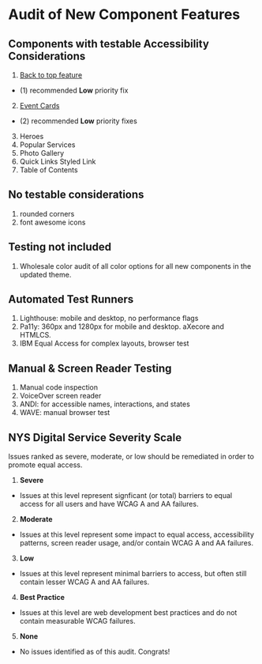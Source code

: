 # Audit of New Component Features

## Components with testable Accessibility Considerations
1. [Back to top feature](https://github.com/OGS-Digital-Service/accessibility-reporting/blob/main/audit_results/ACSF/back-top/results.md)
- (1) recommended **Low** priority fix
2. [Event Cards](https://github.com/OGS-Digital-Service/accessibility-reporting/blob/main/audit_results/ACSF/event-cards/results.md)
- (2) recommended **Low** priority fixes
3. Heroes
4. Popular Services
5. Photo Gallery
6. Quick Links Styled Link
7. Table of Contents

## No testable considerations
1. rounded corners
2. font awesome icons

## Testing not included
1. Wholesale color audit of all color options for all new components in the updated theme. 

## Automated Test Runners
1. Lighthouse: mobile and desktop, no performance flags
2. Pa11y: 360px and 1280px for mobile and desktop. aXecore and HTMLCS.
3. IBM Equal Access for complex layouts, browser test

## Manual & Screen Reader Testing
1. Manual code inspection
2. VoiceOver screen reader
3. ANDI: for accessible names, interactions, and states
4. WAVE: manual browser test

## NYS Digital Service Severity Scale
Issues ranked as severe, moderate, or low should be remediated in order to promote equal access. 
1. **Severe** 
- Issues at this level represent signficant (or total) barriers to equal access for all users and have WCAG A and AA failures. 
2. **Moderate**
- Issues at this level represent some impact to equal access, accessibility patterns, screen reader usage, and/or contain WCAG A and AA failures.
3. **Low**
- Issues at this level represent minimal barriers to access, but often still contain lesser WCAG A and AA failures. 
4. **Best Practice**
- Issues at this level are web development best practices and do not contain measurable WCAG failures. 
5. **None**
- No issues identified as of this audit. Congrats!
